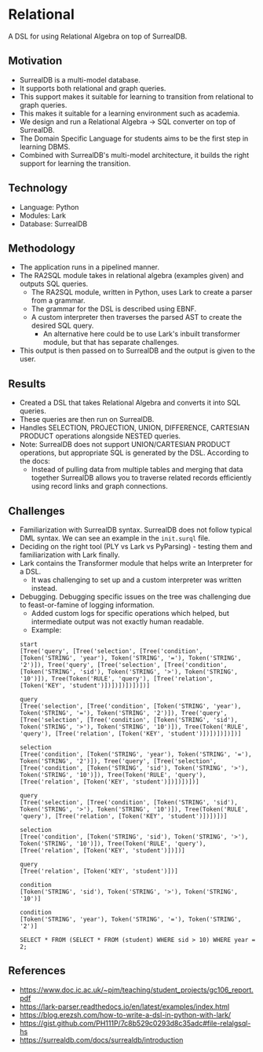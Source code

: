 # Relational
A DSL for using Relational Algebra on top of SurrealDB.

## Motivation
- SurrealDB is a multi-model database.
- It supports both relational and graph queries.
- This support makes it suitable for learning to transition from relational to graph queries.
- This makes it suitable for a learning environment such as academia.
- We design and run a Relational Algebra -> SQL converter on top of SurrealDB.
- The Domain Specific Language for students aims to be the first step in learning DBMS.
- Combined with SurrealDB's multi-model architecture, it builds the right support for learning the transition.

## Technology
- Language: Python
- Modules: Lark
- Database: SurrealDB

## Methodology
- The application runs in a pipelined manner.
- The RA2SQL module takes in relational algebra (examples given) and outputs SQL queries.
    - The RA2SQL module, written in Python, uses Lark to create a parser from a grammar.
    - The grammar for the DSL is described using EBNF.
    - A custom interpreter then traverses the parsed AST to create the desired SQL query.
        - An alternative here could be to use Lark's inbuilt transformer module, but that has separate challenges.
- This output is then passed on to SurrealDB and the output is given to the user.

## Results
- Created a DSL that takes Relational Algebra and converts it into SQL queries.
- These queries are then run on SurrealDB.
- Handles SELECTION, PROJECTION, UNION, DIFFERENCE, CARTESIAN PRODUCT operations alongside NESTED queries.
- Note: SurrealDB does not support UNION/CARTESIAN PRODUCT operations, but appropriate SQL is generated by the DSL. According to the docs:
    - Instead of pulling data from multiple tables and merging that data together SurrealDB allows you to traverse related records efficiently using record links and graph connections.

## Challenges
- Familiarization with SurrealDB syntax. SurrealDB does not follow typical DML syntax. We can see an example in the `init.surql` file.
- Deciding on the right tool (PLY vs Lark vs PyParsing) - testing them and familiarization with Lark finally.
- Lark contains the Transformer module that helps write an Interpreter for a DSL.
    - It was challenging to set up and a custom interpreter was written instead.
- Debugging. Debugging specific issues on the tree was challenging due to feast-or-famine of logging information.
    - Added custom logs for specific operations which helped, but intermediate output was not exactly human readable.
    - Example:
    ```
    start
    [Tree('query', [Tree('selection', [Tree('condition', [Token('STRING', 'year'), Token('STRING', '='), Token('STRING', '2')]), Tree('query', [Tree('selection', [Tree('condition', [Token('STRING', 'sid'), Token('STRING', '>'), Token('STRING', '10')]), Tree(Token('RULE', 'query'), [Tree('relation', [Token('KEY', 'student')])])])])])])]

    query
    [Tree('selection', [Tree('condition', [Token('STRING', 'year'), Token('STRING', '='), Token('STRING', '2')]), Tree('query', [Tree('selection', [Tree('condition', [Token('STRING', 'sid'), Token('STRING', '>'), Token('STRING', '10')]), Tree(Token('RULE', 'query'), [Tree('relation', [Token('KEY', 'student')])])])])])]

    selection
    [Tree('condition', [Token('STRING', 'year'), Token('STRING', '='), Token('STRING', '2')]), Tree('query', [Tree('selection', [Tree('condition', [Token('STRING', 'sid'), Token('STRING', '>'), Token('STRING', '10')]), Tree(Token('RULE', 'query'), [Tree('relation', [Token('KEY', 'student')])])])])]

    query
    [Tree('selection', [Tree('condition', [Token('STRING', 'sid'), Token('STRING', '>'), Token('STRING', '10')]), Tree(Token('RULE', 'query'), [Tree('relation', [Token('KEY', 'student')])])])]

    selection
    [Tree('condition', [Token('STRING', 'sid'), Token('STRING', '>'), Token('STRING', '10')]), Tree(Token('RULE', 'query'), [Tree('relation', [Token('KEY', 'student')])])]

    query
    [Tree('relation', [Token('KEY', 'student')])]

    condition
    [Token('STRING', 'sid'), Token('STRING', '>'), Token('STRING', '10')]

    condition
    [Token('STRING', 'year'), Token('STRING', '='), Token('STRING', '2')]

    SELECT * FROM (SELECT * FROM (student) WHERE sid > 10) WHERE year = 2;
    ```

## References
- https://www.doc.ic.ac.uk/~pjm/teaching/student_projects/gc106_report.pdf
- https://lark-parser.readthedocs.io/en/latest/examples/index.html
- https://blog.erezsh.com/how-to-write-a-dsl-in-python-with-lark/
- https://gist.github.com/PH111P/7c8b529c0293d8c35adc#file-relalgsql-hs
- https://surrealdb.com/docs/surrealdb/introduction